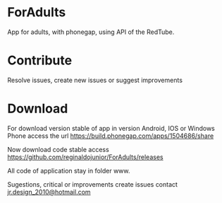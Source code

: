 # ForAdults

App for adults, with phonegap, using API of the RedTube.

# Contribute

Resolve issues, create new issues or suggest improvements

# Download

For download version stable of app in version Android, IOS or Windows Phone access the url  https://build.phonegap.com/apps/1504686/share

Now download code stable access https://github.com/reginaldojunior/ForAdults/releases

All code of application stay in folder www.

Sugestions, critical or improvements create issues contact jr.design_2010@hotmail.com
